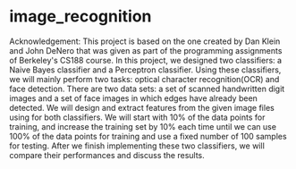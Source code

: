 # image_recognition
Acknowledgement: This project is based on the one created by Dan Klein and John DeNero that
was given as part of the programming assignments of Berkeley's CS188 course.
In this project, we designed two classifiers: a Naive Bayes classifier and a Perceptron classifier.
Using these classifiers, we will mainly perform two tasks: optical character recognition(OCR) and face
detection. There are two data sets: a set of scanned handwritten digit images and a set of face images
in which edges have already been detected. We will design and extract features from the given image
files using for both classifiers. We will start with 10% of the data points for training, and increase the
training set by 10% each time until we can use 100% of the data points for training and use a fixed
number of 100 samples for testing. After we finish implementing these two classifiers, we will compare
their performances and discuss the results.
